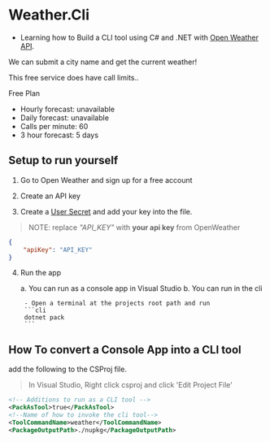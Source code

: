 # Weather.Cli

- Learning how to Build a CLI tool using C# and .NET with [Open Weather API](https://openweathermap.org/current).

We can submit a city name and get the current weather!

This free service does have call limits..

Free Plan
- Hourly forecast: unavailable
- Daily forecast: unavailable
- Calls per minute: 60
- 3 hour forecast: 5 days 

## Setup to run yourself

1. Go to Open Weather and sign up for a free account

2. Create an API key

3. Create a [User Secret](https://learn.microsoft.com/en-us/aspnet/core/security/app-secrets?view=aspnetcore-6.0&tabs=windows) and add your key into the file.

> NOTE: replace *"API_KEY"* with **your api key** from OpenWeather

```json
{
	"apiKey": "API_KEY"
}
```

4. Run the app 

	a. You can run as a console app in Visual Studio
	b. You can run in the cli
	
		- Open a terminal at the projects root path and run 
		```cli
		dotnet pack
		```


## How To convert a Console App into a CLI tool

add the following to the CSProj file. 

> In Visual Studio, Right click csproj and click 'Edit Project File'

```xml
<!-- Additions to run as a CLI tool -->
<PackAsTool>true</PackAsTool>
<!--Name of how to invoke the cli tool-->
<ToolCommandName>weather</ToolCommandName>
<PackageOutputPath>./nupkg</PackageOutputPath>
```